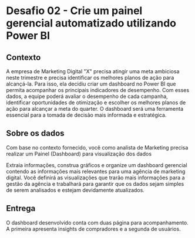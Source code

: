 # Desafio 02 - Crie um painel gerencial automatizado utilizando Power BI

## Contexto
A empresa de Marketing Digital "X" precisa atingir uma meta ambiciosa neste trimestre e precisa identificar os melhores planos de ação para alcançá-la. Para isso, ela decidiu criar um dashboard no Power BI que permita acompanhar os principais indicadores de desempenho. Com esses dados, a equipe poderá avaliar o desempenho de cada campanha, identificar oportunidades de otimização e escolher os melhores planos de ação para alcançar a meta do quarter. O dashboard será uma ferramenta essencial para a tomada de decisão mais informada e estratégica.

## Sobre os dados
Com base no contexto fornecido, você como analista de Marketing precisa realizar um
Painel (Dashboard) para visualização dos dados

Extraia informações, construa gráficos e organize um dashboard gerencial contendo as informações mais relevantes para uma agência de marketing digital. Você definirá as visualizações que trarão mais informações para a gestão da agência e trabalhará para garantir que os dados sejam simples de serem analisados e
estejam devidamente atualizados.

## Entrega

O dashboard desenvolvido conta com duas página para acompanhamento. A primeira apresenta insights de compradores e a segunda de usuários.